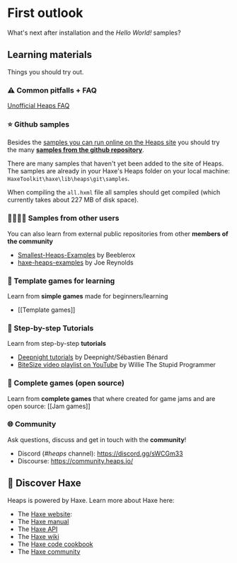 # First outlook

What's next after installation and the *Hello World!* samples?

## Learning materials

Things you should try out.

### ⚠️ Common pitfalls + FAQ

[Unofficial Heaps FAQ](https://gist.github.com/Yanrishatum/ae3725a9e2b45e0766c065e573ed1f24#an-unofficial-heaps-faq)

### ⭐️ Github samples

Besides the [samples you can run online on the Heaps site](https://heaps.io/samples/) you should try the many [**samples from the github repository**](https://github.com/HeapsIO/heaps/#samples).

There are many samples that haven't yet been added to the site of Heaps. The samples are already in your Haxe's Heaps folder on your local machine: `HaxeToolkit\haxe\lib\heaps\git\samples`. 

When compiling the `all.hxml` file all samples should get compiled (which currently takes about 227 MB of disk space).

### 👩‍💻👨‍💻 Samples from other users

You can also learn from external public repositories from other **members of the community**

- [Smallest-Heaps-Examples](https://github.com/Beeblerox/Simplest-Heaps-Examples) by Beeblerox
- [haxe-heaps-examples](https://github.com/joereynolds/haxe-heaps-examples) by Joe Reynolds

### 🎈 Template games for learning

Learn from **simple games** made for beginners/learning

- [[Template games]]

### 🐾 Step-by-step Tutorials

Learn from step-by-step **tutorials**

- [Deepnight tutorials](https://deepnight.net/tutorials/) by Deepnight/Sébastien Bénard
- [BiteSize video playlist on YouTube](https://www.youtube.com/playlist?list=PLT0YBWiI9UjE-yTXsQF8vy0t2qF5JT0-u) by Willie The Stupid Programmer

### 🏰 Complete games (open source)

Learn from **complete games** that where created for game jams and are open source: [[Jam games]]

### 🌐 Community

Ask questions, discuss and get in touch with the **community**!

- Discord (*#heaps* channel): https://discord.gg/sWCGm33
- Discourse: https://community.heaps.io/

## 📒 Discover Haxe

Heaps is powered by Haxe. Learn more about Haxe here:

- The [Haxe website](https://haxe.org/):
- The [Haxe manual](https://haxe.org/manual/)
- The [Haxe API](https://api.haxe.org/)
- The [Haxe wiki](https://github.com/HaxeFoundation/haxe/wiki)
- The [Haxe code cookbook](https://code.haxe.org/)
- The [Haxe community](https://community.haxe.org/)

